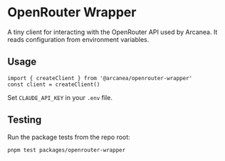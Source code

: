 # OpenRouter Wrapper

A tiny client for interacting with the OpenRouter API used by Arcanea. It reads
configuration from environment variables.

## Usage

```
import { createClient } from '@arcanea/openrouter-wrapper'
const client = createClient()
```

Set `CLAUDE_API_KEY` in your `.env` file.

## Testing

Run the package tests from the repo root:

```
pnpm test packages/openrouter-wrapper
```

